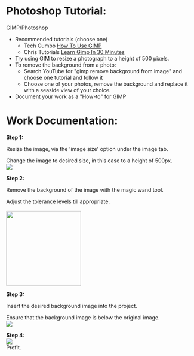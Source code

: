 # Photoshop Tutorial:

GIMP/Photoshop

*   Recommended tutorials (choose one)
    *   Tech Gumbo [How To Use GIMP](https://youtu.be/Q8C0LJPpr64)
    *   Chris Tutorials [Learn Gimp In 30 Minutes](https://youtu.be/IeABb8cwdUg)
*   Try using GIM to resize a photograph to a height of 500 pixels.
*   To remove the background from a photo:
    *   Search YouTube for "gimp remove background from image" and choose one tutorial and follow it
    *   Choose one of your photos, remove the background and replace it with a seaside view of your choice.
*   Document your work as a "How-to" for GIMP

# Work Documentation:

**Step 1:**

Resize the image, via the 'image size' option under the image tab.

Change the image to desired size, in this case to a height of 500px.
<br>
![](https://media.discordapp.net/attachments/667962453283569666/713095018780295218/Capture1.PNG)

**Step 2:**

Remove the background of the image with the magic wand tool.

Adjust the tolerance levels till appropriate.  
<br>
<img src="https://media.discordapp.net/attachments/667962453283569666/746035095848353822/Untitled-1.png?width=1194&height=671" width="200" height="200" />

**Step 3:**

Insert the desired background image into the project.

Ensure that the background image is below the original image. 
<br>
<img src="https://cdn.discordapp.com/attachments/667962453283569666/713095078348062751/Capture3.PNG" />

**Step 4:**  
![](https://cdn.discordapp.com/attachments/667962453283569666/713095062212575282/Capture2.PNG) 
<br>
Profit.
